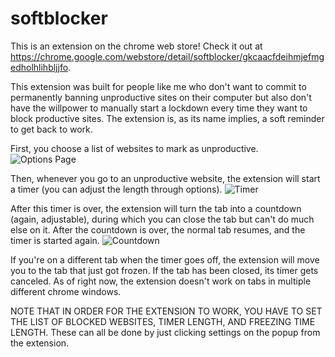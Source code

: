 # softblocker

This is an extension on the chrome web store! Check it out at https://chrome.google.com/webstore/detail/softblocker/gkcaacfdeihmjefmgedholhlihbljjfo. 


This extension was built for people like me who don't want to commit to permanently banning unproductive sites on their computer but also don't have the willpower to manually start a lockdown every time they want to block productive sites. The extension is, as its name implies, a soft reminder to get back to work. 

First, you choose a list of websites to mark as unproductive.
![Options Page](https://i.ibb.co/bLCPCFx/listing-ss1.png)

Then, whenever you go to an unproductive website, the extension will start a timer (you can adjust the length through options). 
![Timer](https://i.ibb.co/1qPSw5q/listing-ss2.png)

After this timer is over, the extension will turn the tab into a countdown (again, adjustable), during which you can close the tab but can't do much else on it. After the countdown is over, the normal tab resumes, and the timer is started again. 
![Countdown](https://i.ibb.co/QFmTzZF/listing-ss3.png)

If you're on a different tab when the timer goes off, the extension will move you to the tab that just got frozen. If the tab has been closed, its timer gets canceled. As of right now, the extension doesn't work on tabs in multiple different chrome windows. 

NOTE THAT IN ORDER FOR THE EXTENSION TO WORK, YOU HAVE TO SET THE LIST OF BLOCKED WEBSITES, TIMER LENGTH, AND FREEZING TIME LENGTH. These can all be done by just clicking settings on the popup from the extension. 



